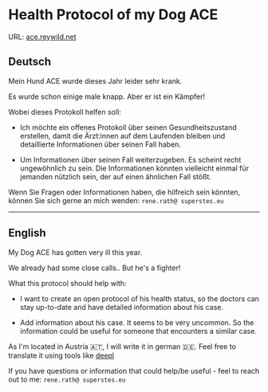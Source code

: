 # Health Protocol of my Dog ACE

URL: [ace.reywild.net](ace.reywild.net)

## Deutsch

Mein Hund ACE wurde dieses Jahr leider sehr krank.

Es wurde schon einige male knapp. Aber er ist ein Kämpfer!

Wobei dieses Protokoll helfen soll:

* Ich möchte ein offenes Protokoll über seinen Gesundheitszustand erstellen, damit die Ärzt:innen auf dem Laufenden bleiben und detaillierte Informationen über seinen Fall haben.

* Um Informationen über seinen Fall weiterzugeben. Es scheint recht ungewöhnlich zu sein. Die Informationen könnten vielleicht einmal für jemanden nützlich sein, der auf einen ähnlichen Fall stößt.

Wenn Sie Fragen oder Informationen haben, die hilfreich sein könnten, können Sie sich gerne an mich wenden: `rene.rath@ superstes.eu`

----

## English

My Dog ACE has gotten very ill this year.

We already had some close calls.. But he's a fighter!

What this protocol should help with:

* I want to create an open protocol of his health status, so the doctors can stay up-to-date and have detailed information about his case.

* Add information about his case. It seems to be very uncommon. So the information could be useful for someone that encounters a similar case.

As I'm located in Austria 🇦🇹, I will write it in german 🇩🇪. Feel free to translate it using tools like [deepl](https://www.deepl.com/en/translator#de/en>)

If you have questions or information that could help/be useful - feel to reach out to me: `rene.rath@ superstes.eu`

